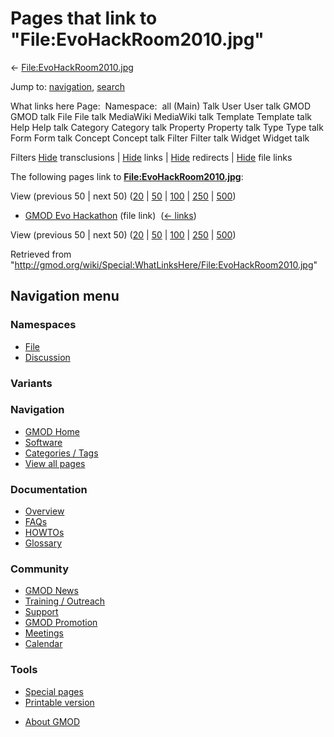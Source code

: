 <div id="mw-page-base" class="noprint">

</div>

<div id="mw-head-base" class="noprint">

</div>

<div id="content" class="mw-body" role="main">

<span id="top"></span>

<div id="mw-js-message" style="display:none;">

</div>



# <span dir="auto">Pages that link to "File:EvoHackRoom2010.jpg"</span>

<div id="bodyContent">

<div id="contentSub">

←
[File:EvoHackRoom2010.jpg](/wiki/File:EvoHackRoom2010.jpg "File:EvoHackRoom2010.jpg")

</div>

<div id="jump-to-nav" class="mw-jump">

Jump to: [navigation](#mw-navigation), [search](#p-search)

</div>

<div id="mw-content-text">

What links here Page:  Namespace:  all (Main) Talk User User talk GMOD
GMOD talk File File talk MediaWiki MediaWiki talk Template Template talk
Help Help talk Category Category talk Property Property talk Type Type
talk Form Form talk Concept Concept talk Filter Filter talk Widget
Widget talk

Filters
[Hide](/mediawiki/index.php?title=Special:WhatLinksHere/File:EvoHackRoom2010.jpg&hidetrans=1 "Special:WhatLinksHere/File:EvoHackRoom2010.jpg")
transclusions \|
[Hide](/mediawiki/index.php?title=Special:WhatLinksHere/File:EvoHackRoom2010.jpg&hidelinks=1 "Special:WhatLinksHere/File:EvoHackRoom2010.jpg")
links \|
[Hide](/mediawiki/index.php?title=Special:WhatLinksHere/File:EvoHackRoom2010.jpg&hideredirs=1 "Special:WhatLinksHere/File:EvoHackRoom2010.jpg")
redirects \|
[Hide](/mediawiki/index.php?title=Special:WhatLinksHere/File:EvoHackRoom2010.jpg&hideimages=1 "Special:WhatLinksHere/File:EvoHackRoom2010.jpg")
file links

The following pages link to
**[File:EvoHackRoom2010.jpg](/wiki/File:EvoHackRoom2010.jpg "File:EvoHackRoom2010.jpg")**:

View (previous 50 \| next 50)
([20](/mediawiki/index.php?title=Special:WhatLinksHere/File:EvoHackRoom2010.jpg&limit=20 "Special:WhatLinksHere/File:EvoHackRoom2010.jpg")
\|
[50](/mediawiki/index.php?title=Special:WhatLinksHere/File:EvoHackRoom2010.jpg&limit=50 "Special:WhatLinksHere/File:EvoHackRoom2010.jpg")
\|
[100](/mediawiki/index.php?title=Special:WhatLinksHere/File:EvoHackRoom2010.jpg&limit=100 "Special:WhatLinksHere/File:EvoHackRoom2010.jpg")
\|
[250](/mediawiki/index.php?title=Special:WhatLinksHere/File:EvoHackRoom2010.jpg&limit=250 "Special:WhatLinksHere/File:EvoHackRoom2010.jpg")
\|
[500](/mediawiki/index.php?title=Special:WhatLinksHere/File:EvoHackRoom2010.jpg&limit=500 "Special:WhatLinksHere/File:EvoHackRoom2010.jpg"))

- [GMOD Evo Hackathon](/wiki/GMOD_Evo_Hackathon "GMOD Evo Hackathon")
  (file link) ‎ <span class="mw-whatlinkshere-tools">([←
  links](/mediawiki/index.php?title=Special:WhatLinksHere&target=GMOD+Evo+Hackathon "Special:WhatLinksHere"))</span>

View (previous 50 \| next 50)
([20](/mediawiki/index.php?title=Special:WhatLinksHere/File:EvoHackRoom2010.jpg&limit=20 "Special:WhatLinksHere/File:EvoHackRoom2010.jpg")
\|
[50](/mediawiki/index.php?title=Special:WhatLinksHere/File:EvoHackRoom2010.jpg&limit=50 "Special:WhatLinksHere/File:EvoHackRoom2010.jpg")
\|
[100](/mediawiki/index.php?title=Special:WhatLinksHere/File:EvoHackRoom2010.jpg&limit=100 "Special:WhatLinksHere/File:EvoHackRoom2010.jpg")
\|
[250](/mediawiki/index.php?title=Special:WhatLinksHere/File:EvoHackRoom2010.jpg&limit=250 "Special:WhatLinksHere/File:EvoHackRoom2010.jpg")
\|
[500](/mediawiki/index.php?title=Special:WhatLinksHere/File:EvoHackRoom2010.jpg&limit=500 "Special:WhatLinksHere/File:EvoHackRoom2010.jpg"))

</div>

<div class="printfooter">

Retrieved from
"<http://gmod.org/wiki/Special:WhatLinksHere/File:EvoHackRoom2010.jpg>"

</div>

<div id="catlinks" class="catlinks catlinks-allhidden">

</div>

<div class="visualClear">

</div>

</div>

</div>

<div id="mw-navigation">

## Navigation menu

<div id="mw-head">



<div id="left-navigation">

<div id="p-namespaces" class="vectorTabs" role="navigation"
aria-labelledby="p-namespaces-label">

### Namespaces

- <span id="ca-nstab-image"><a href="/wiki/File:EvoHackRoom2010.jpg" accesskey="c"
  title="View the file page [c]">File</a></span>
- <span id="ca-talk"><a
  href="/mediawiki/index.php?title=File_talk:EvoHackRoom2010.jpg&amp;action=edit&amp;redlink=1"
  accesskey="t"
  title="Discussion about the content page [t]">Discussion</a></span>

</div>

<div id="p-variants" class="vectorMenu emptyPortlet" role="navigation"
aria-labelledby="p-variants-label">

### 

### Variants[](#)

<div class="menu">

</div>

</div>

</div>

<div id="right-navigation">





</div>



</div>

</div>

</div>

<div id="mw-panel">

<div id="p-logo" role="banner">

<a href="/wiki/Main_Page"
style="background-image: url(http://gmod.org/images/GMOD-cogs.png);"
title="Visit the main page"></a>

</div>

<div id="p-Navigation" class="portal" role="navigation"
aria-labelledby="p-Navigation-label">

### Navigation

<div class="body">

- <span id="n-GMOD-Home">[GMOD Home](/wiki/Main_Page)</span>
- <span id="n-Software">[Software](/wiki/GMOD_Components)</span>
- <span id="n-Categories-.2F-Tags">[Categories /
  Tags](/wiki/Categories)</span>
- <span id="n-View-all-pages">[View all
  pages](/wiki/Special:AllPages)</span>

</div>

</div>

<div id="p-Documentation" class="portal" role="navigation"
aria-labelledby="p-Documentation-label">

### Documentation

<div class="body">

- <span id="n-Overview">[Overview](/wiki/Overview)</span>
- <span id="n-FAQs">[FAQs](/wiki/Category:FAQ)</span>
- <span id="n-HOWTOs">[HOWTOs](/wiki/Category:HOWTO)</span>
- <span id="n-Glossary">[Glossary](/wiki/Glossary)</span>

</div>

</div>

<div id="p-Community" class="portal" role="navigation"
aria-labelledby="p-Community-label">

### Community

<div class="body">

- <span id="n-GMOD-News">[GMOD News](/wiki/GMOD_News)</span>
- <span id="n-Training-.2F-Outreach">[Training /
  Outreach](/wiki/Training_and_Outreach)</span>
- <span id="n-Support">[Support](/wiki/Support)</span>
- <span id="n-GMOD-Promotion">[GMOD
  Promotion](/wiki/GMOD_Promotion)</span>
- <span id="n-Meetings">[Meetings](/wiki/Meetings)</span>
- <span id="n-Calendar">[Calendar](/wiki/Calendar)</span>

</div>

</div>

<div id="p-tb" class="portal" role="navigation"
aria-labelledby="p-tb-label">

### Tools

<div class="body">

- <span id="t-specialpages"><a href="/wiki/Special:SpecialPages" accesskey="q"
  title="A list of all special pages [q]">Special pages</a></span>
- <span id="t-print"><a
  href="/mediawiki/index.php?title=Special:WhatLinksHere/File:EvoHackRoom2010.jpg&amp;printable=yes"
  rel="alternate" accesskey="p"
  title="Printable version of this page [p]">Printable version</a></span>

</div>

</div>

</div>

</div>

<div id="footer" role="contentinfo">

- <span id="footer-places-about">[About
  GMOD](/wiki/GMOD:About "GMOD:About")</span>

<!-- -->






</div>

